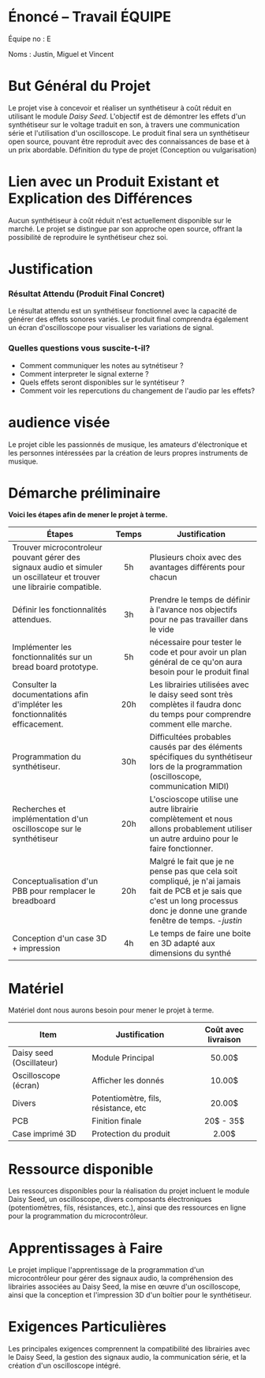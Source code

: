 # Énoncé – Travail ÉQUIPE
Équipe no : E  

Noms : Justin, Miguel et Vincent

# But Général du Projet
Le projet vise à concevoir et réaliser un synthétiseur à coût réduit en utilisant le module *Daisy Seed*. L'objectif est de démontrer les effets d'un synthétiseur sur le voltage traduit en son, à travers une communication série et l'utilisation d'un oscilloscope. Le produit final sera un synthétiseur open source, pouvant être reproduit avec des connaissances de base et à un prix abordable.
Définition du type de projet (Conception ou vulgarisation)

# Lien avec un Produit Existant et Explication des Différences
Aucun synthétiseur à coût réduit n'est actuellement disponible sur le marché. Le projet se distingue par son approche open source, offrant la possibilité de reproduire le synthétiseur chez soi.

# Justification

### Résultat Attendu (Produit Final Concret)
Le résultat attendu est un synthétiseur fonctionnel avec la capacité de générer des effets sonores variés. Le produit final comprendra également un écran d'oscilloscope pour visualiser les variations de signal.


### Quelles questions vous suscite-t-il?

- Comment communiquer les notes au sytnétiseur ?
- Comment interpreter le signal externe ?
- Quels effets seront disponibles sur le syntétiseur ?
- Comment voir les repercutions du changement de l'audio par les effets?

# audience visée
Le projet cible les passionnés de musique, les amateurs d'électronique et les personnes intéressées par la création de leurs propres instruments de musique.

# Démarche préliminaire
**Voici les étapes afin de mener le projet à terme.**

|Étapes|Temps|Justification|
|----------------------------------------------------------------|:----:|---------------------------------|
|Trouver microcontroleur pouvant gérer des signaux audio et simuler un oscillateur et trouver une librairie compatible.| 5h | Plusieurs choix avec des avantages différents pour chacun |
|Définir les fonctionnalités attendues.| 3h | Prendre le temps de définir à l'avance nos objectifs pour ne pas travailler dans le vide |
|Implémenter les fonctionnalités sur un bread board prototype.| 5h | nécessaire pour tester le code et pour avoir un plan général de ce qu'on aura besoin pour le produit final |
|Consulter la documentations afin d'impléter les fonctionnalités efficacement.| 20h | Les librairies utilisées avec le daisy seed sont très complètes il faudra donc du temps pour comprendre comment elle marche. |  
|Programmation du synthétiseur.| 30h | Difficultées probables causés par des éléments spécifiques du synthétiseur lors de la programmation (oscilloscope, communication MIDI) |
|Recherches et implémentation d'un oscilloscope sur le synthétiseur | 20h | L'oscioscope utilise une autre librairie complètement et nous allons probablement utiliser un autre arduino pour le faire fonctionner. |
|Conceptualisation d'un PBB pour remplacer le breadboard| 20h | Malgré le fait que je ne pense pas que cela soit compliqué, je n'ai jamais fait de PCB et je sais que c'est un long processus donc je donne une grande fenêtre de temps. -*justin* |
|Conception d'un case 3D + impression|4h| Le temps de faire une boite en 3D adapté aux dimensions du synthé |
<!-- Chaque étape doit inclure une évaluation de temps approximatif avec justification. -->


# Matériel
Matériel dont nous aurons besoin pour mener le projet à terme.

| Item | Justification | Coût avec livraison| 
|------|---------------|:------:|
| Daisy seed (Oscillateur) | Module Principal | 50.00$ |
| Oscilloscope (écran)| Afficher les donnés | 10.00$ |
| Divers | Potentiomètre, fils, résistance, etc | 20.00$ |
| PCB | Finition finale | 20$ - 35$ |
| Case imprimé 3D | Protection du produit | 2.00$ |

# Ressource disponible
Les ressources disponibles pour la réalisation du projet incluent le module Daisy Seed, un oscilloscope, divers composants électroniques (potentiomètres, fils, résistances, etc.), ainsi que des ressources en ligne pour la programmation du microcontrôleur.

# Apprentissages à Faire
Le projet implique l'apprentissage de la programmation d'un microcontrôleur pour gérer des signaux audio, la compréhension des librairies associées au Daisy Seed, la mise en œuvre d'un oscilloscope, ainsi que la conception et l'impression 3D d'un boîtier pour le synthétiseur.

# Exigences Particulières

Les principales exigences comprennent la compatibilité des librairies avec le Daisy Seed, la gestion des signaux audio, la communication série, et la création d'un oscilloscope intégré.



